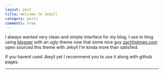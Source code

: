 ```yaml
---
layout: post
title: Welcome to Jekyll 
category: posts
comments: true
---
```


I always wanted very clean and simple interface for my blog, I use to blog using [blogger](http://www.sudevshares.blogspot.com) with an ugly theme now that some nice guy [zachholman.com](http://www.zachholman.com) open sourced this theme with Jekyll I'm kinda more than satisfied.

If you havent used Jkeyll yet I recommend you to use it along with github pages.




---



[jekyll]: https://github.com/mojombo/jekyll
[zh]: http://sudev.github.com
[twitter]: https://twitter.com/sudev
